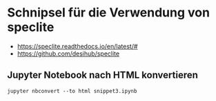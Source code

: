 # Schnipsel für die Verwendung von speclite

- https://speclite.readthedocs.io/en/latest/#
- https://github.com/desihub/speclite

## Jupyter Notebook nach HTML konvertieren

```shell
jupyter nbconvert --to html snippet3.ipynb
```
